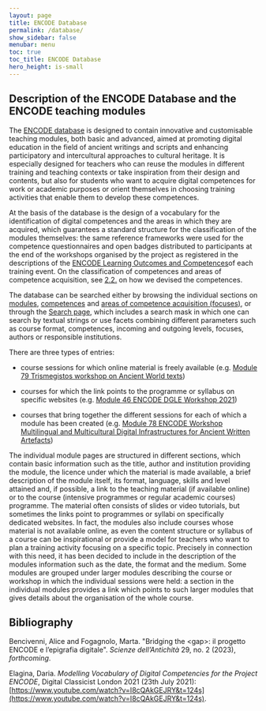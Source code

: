 ```yaml
---
layout: page
title: ENCODE Database
permalink: /database/
show_sidebar: false
menubar: menu
toc: true
toc_title: ENCODE Database
hero_height: is-small
---
```


## Description of the ENCODE Database and the ENCODE teaching modules

The [ENCODE database](https://gn.biblhertz.it/encode/)
is designed to contain innovative and customisable
teaching modules, both basic and advanced, aimed at promoting digital
education in the field of ancient writings and scripts and enhancing
participatory and intercultural approaches to cultural heritage. It is
especially designed for teachers who can reuse the modules in different
training and teaching contexts or take inspiration from their design and
contents, but also for students who want to acquire digital competences
for work or academic purposes or orient themselves in choosing training
activities that enable them to develop these competences.

At the basis of the database is the design of a vocabulary for the
identification of digital competences and the areas in which they are
acquired, which guarantees a standard structure for the classification
of the modules themselves: the same reference frameworks were used for
the competence questionnaires and open badges distributed to
participants at the end of the workshops organised by the project as
registered in the descriptions of the [ENCODE Learning Outcomes and
Competences](https://site.unibo.it/encode/en/training-events)of each training event.
On the classification of competences and areas of competence acquisition, see [2.2.](docs/competences.md)
on how we devised the competences.

The database can be searched either by browsing the individual sections on
[modules](https://gn.biblhertz.it/encode/modules), [competences](https://gn.biblhertz.it/encode/competences)
and [areas of competence acquisition (focuses)](https://gn.biblhertz.it/encode/focuses), or through the [Search page](https://gn.biblhertz.it/encode/search.html), which includes a search mask in which one can search by textual
strings or use facets combining different parameters such as course
format, competences, incoming and outgoing levels, focuses, authors or
responsible institutions.

There are three types of entries:

-   course sessions for which online material is freely available (e.g.
    [Module 79 Trismegistos workshop on Ancient World
    texts](https://encode.uni-hamburg.de/modules/m79))

-   courses for which the link points to the programme or syllabus on
    specific websites (e.g. [Module 46 ENCODE DGLE Workshop
    2021](https://encode.uni-hamburg.de/modules/m46))

-   courses that bring together the different sessions for each of which
    a module has been created (e.g. [Module 78 ENCODE Workshop
    Multilingual and Multicultural Digital Infrastructures for Ancient
    Written Artefacts](https://encode.uni-hamburg.de/modules/m78))

The individual module pages are structured in different sections, which
contain basic information such as the title, author and institution
providing the module, the licence under which the material is made
available, a brief description of the module itself, its format,
language, skills and level attained and, if possible, a link to the
teaching material (if available online) or to the course (intensive
programmes or regular academic courses) programme. The material often
consists of slides or video tutorials, but sometimes the links point to
programmes or syllabi on specifically dedicated websites. In fact, the
modules also include courses whose material is not available online, as
even the content structure or syllabus of a course can be inspirational
or provide a model for teachers who want to plan a training activity
focusing on a specific topic. Precisely in connection with this need, it
has been decided to include in the description of the modules
information such as the date, the format and the medium. Some modules
are grouped under larger modules describing the course or workshop in
which the individual sessions were held: a section in the individual
modules provides a link which points to such larger modules that gives
details about the organisation of the whole course.

## Bibliography

Bencivenni, Alice and Fogagnolo, Marta. "Bridging the
&lt;gap&gt;: il progetto ENCODE e l’epigrafia digitale". *Scienze
dell’Antichità* 29, no. 2 (2023), *forthcoming*.

Elagina, Daria. *Modelling Vocabulary of Digital Competencies
for the Project ENCODE*, Digital Classicist London 2021 (23th July
2021):
[https://www.youtube.com/watch?v=I8cQAkGEJRY&t=124s](https://www.youtube.com/watch?v=I8cQAkGEJRY&t=124s).
